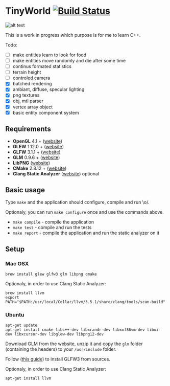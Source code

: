 # TinyWorld [![Build Status](https://travis-ci.org/xpac27/TinyWorld.svg?branch=master)](https://travis-ci.org/xpac27/TinyWorld)

![alt text](https://github.com/xpac27/TinyWorld/raw/master/screenshots/Screen-Shot-2015-05-13-at-21.39.08.png)

This is a work in progress which purpose is for me to learn C++.

Todo:
- [ ] make entities learn to look for food
- [ ] make entities move randomly and die after some time
- [ ] continus formated statistics
- [ ] terrain height
- [ ] controled camera
- [x] batched rendering
- [x] ambiant, diffuse, specular lighting
- [x] png textures
- [x] obj, mtl parser
- [x] vertex array object
- [x] basic entity component system

## Requirements

* **OpenGL** 4.1 + ([website](https://www.opengl.org/))
* **GLEW** 1.12.0 + ([website](http://glew.sourceforge.net/))
* **GLFW** 3.1.1 + ([website](glfw.org/index.html))
* **GLM** 0.9.6 + ([website](glm.g-truc.net))
* **LibPNG** ([website](http://www.libpng.org/pub/png/libpng.html))
* **CMake** 2.8.12 + ([website](http://www.cmake.org/))
* **Clang Static Analyzer** ([website](http://clang-analyzer.llvm.org/index.html)) optional

## Basic usage

Type `make` and the application should configure, compile and run \o/.

Optionaly, you can run `make configure` once and use the commands above.

- `make compile` - compile the application
- `make test` - compile and run the tests
- `make report` - compile the application and run the static analyzer on it

## Setup

### Mac OSX

    brew install glew glfw3 glm libpng cmake

Optionaly, in order to use Clang Static Analyzer:

    brew install llvm
    export PATH="$PATH:/usr/local/Cellar/llvm/3.5.1/share/clang/tools/scan-build"

### Ubuntu

    apt-get update
    apt-get install cmake libc++-dev libxrandr-dev libxxf86vm-dev libxi-dev libxcursor-dev libglew-dev libpng12-dev

Download GLM from the website, unzip it and copy the `glm` folder (containing the headers) to your `/usr/include` folder.

Follow ([this guide](http://www.glfw.org/docs/latest/compile.html)) to install GLFW3 from sources.

Optionaly, in order to use Clang Static Analyzer:

    apt-get install llvm
